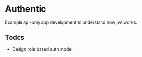 # Authentic

Example api-only app development to understand how jwt works. 

## Todos

- Design role based auth model